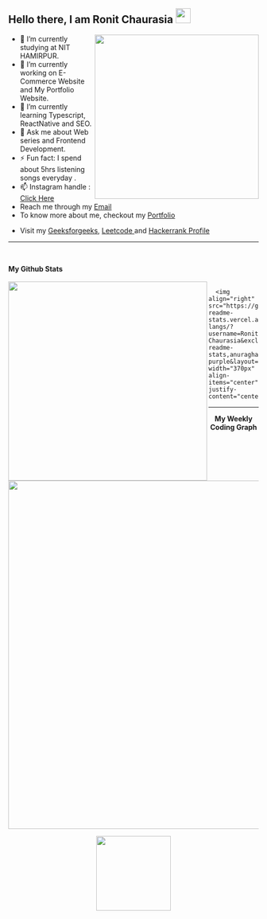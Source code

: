 ## Hello there, I am Ronit Chaurasia <img src="https://raw.githubusercontent.com/MartinHeinz/MartinHeinz/master/wave.gif" width="30px">

<img src="https://user-images.githubusercontent.com/71219159/138565763-45a07e89-78a2-4ee1-9403-50a638a4c464.gif" width="330px" align="right"/>

- 👯 I’m currently studying at NIT HAMIRPUR.
- 🔭 I’m currently working on E-Commerce Website and My Portfolio Website.
- 🌱 I’m currently learning Typescript, ReactNative and SEO.
- 💬 Ask me about Web series and Frontend Development.
- ⚡ Fun fact: I spend about 5hrs listening songs everyday .
- 📫 Instagram handle : <a href="https://instagram.com/ronitchaurasia99"> Click Here</a>
- Reach me through my <a href="mailto:rchaurasianith@gmail.com">Email</a>
- To know more about me, checkout my <a href="https://ronit-chaurasia.github.io/Ronit-chaurasia-portfolio/">Portfolio</a>
- <p>Visit my <a href="https://auth.geeksforgeeks.org/user/evilsting/practice/">Geeksforgeeks</a>,  <a href="https://leetcode.com/Evil_Sting/">Leetcode </a> and 
      <a href="https://www.hackerrank.com/Evil_sting">Hackerrank Profile</a></p>
<hr><br>
<p>
    <b>My Github Stats</b>
      <br><br>
      <a href="https://github.com/anuraghazra/github-readme-stats" align="left">
          <img src="https://github-readme-stats.vercel.app/api?username=Ronit-Chaurasia&show_icons=true&hide_border=false&theme=midnight-purple" width="400px"                align="left"/>
      </a>

      <img align="right" src="https://github-readme-stats.vercel.app/api/top-langs/?username=Ronit-Chaurasia&exclude_repo=github-readme-                     stats,anuraghazra.github.io&theme=midnight-purple&layout=compact" width="370px" align-items="center" justify-content="center">
</p>

<hr>

<p align="center" >
    <b>My Weekly Coding Graph</b>
    <br><br>
    <a href="https://github.com/anuraghazra/github-readme-stats" display="block">
        <img align="center" src="https://github-readme-stats.vercel.app/api/wakatime?username=@Ronit_Chaurasia" width="700px" display="block"/>
    </a>
</p>

<p align="center">
    <img align="center" src="https://komarev.com/ghpvc/?username=Ronit-Chaurasia&color=blueviolet" width="150px">
</p>




